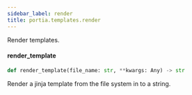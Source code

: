 ```yaml
---
sidebar_label: render
title: portia.templates.render
---
```


Render templates.

#### render\_template

```python
def render_template(file_name: str, **kwargs: Any) -> str
```

Render a jinja template from the file system in to a string.

